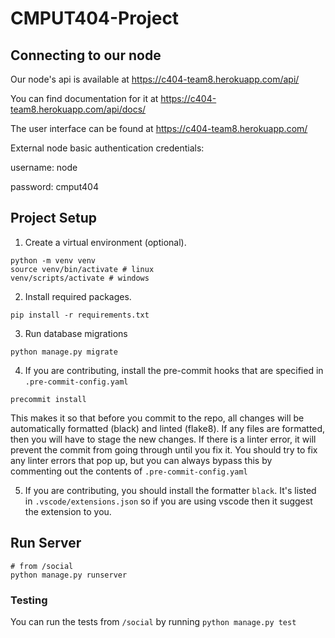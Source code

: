 # CMPUT404-Project

## Connecting to our node

Our node's api is available at https://c404-team8.herokuapp.com/api/

You can find documentation for it at https://c404-team8.herokuapp.com/api/docs/

The user interface can be found at https://c404-team8.herokuapp.com/

External node basic authentication credentials:

username: node

password: cmput404

## Project Setup

1. Create a virtual environment (optional).
```
python -m venv venv
source venv/bin/activate # linux
venv/scripts/activate # windows
```

2. Install required packages.
```
pip install -r requirements.txt
```

3. Run database migrations
```
python manage.py migrate
```

4. If you are contributing, install the pre-commit hooks that are specified in `.pre-commit-config.yaml`
```
precommit install
```

This makes it so that before you commit to the repo, all changes will be automatically formatted (black) and linted (flake8). 
If any files are formatted, then you will have to stage the new changes.
If there is a linter error, it will prevent the commit from going through until you fix it.
You should try to fix any linter errors that pop up, but you can always bypass this by commenting out the contents of `.pre-commit-config.yaml`

5. If you are contributing, you should install the formatter `black`. 
It's listed in `.vscode/extensions.json` so if you are using vscode then it suggest the extension to you. 

## Run Server

```
# from /social
python manage.py runserver
```

### Testing

You can run the tests from `/social` by running `python manage.py test`